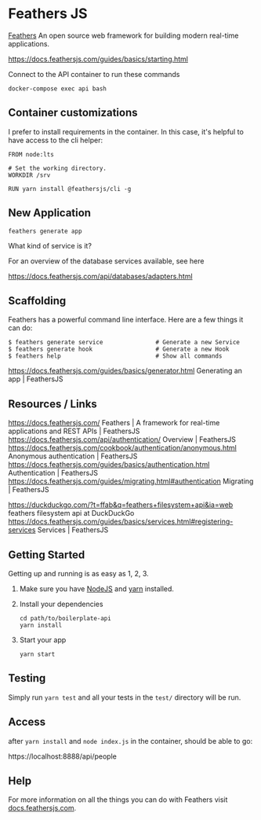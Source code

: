 # Feathers JS

[Feathers](http://feathersjs.com)
An open source web framework for building modern real-time applications.

https://docs.feathersjs.com/guides/basics/starting.html

Connect to the API container to run these commands

    docker-compose exec api bash


## Container customizations

I prefer to install requirements in the container. In this case, it's helpful to have access to the cli helper:


``` api/Dockerfile
FROM node:lts

# Set the working directory.
WORKDIR /srv

RUN yarn install @feathersjs/cli -g
```


## New Application

```
feathers generate app
```
What kind of service is it? 


For an overview of the database services available, see here

https://docs.feathersjs.com/api/databases/adapters.html


## Scaffolding

Feathers has a powerful command line interface. Here are a few things it can do:

```
$ feathers generate service               # Generate a new Service
$ feathers generate hook                  # Generate a new Hook
$ feathers help                           # Show all commands
```

https://docs.feathersjs.com/guides/basics/generator.html
Generating an app | FeathersJS


## Resources / Links

https://docs.feathersjs.com/
Feathers | A framework for real-time applications and REST APIs | FeathersJS
https://docs.feathersjs.com/api/authentication/
Overview | FeathersJS
https://docs.feathersjs.com/cookbook/authentication/anonymous.html
Anonymous authentication | FeathersJS
https://docs.feathersjs.com/guides/basics/authentication.html
Authentication | FeathersJS
https://docs.feathersjs.com/guides/migrating.html#authentication
Migrating | FeathersJS


https://duckduckgo.com/?t=ffab&q=feathers+filesystem+api&ia=web
feathers filesystem api at DuckDuckGo
https://docs.feathersjs.com/guides/basics/services.html#registering-services
Services | FeathersJS



## Getting Started

Getting up and running is as easy as 1, 2, 3.

1. Make sure you have [NodeJS](https://nodejs.org/) and [yarn](https://yarnpkg.com/) installed.
2. Install your dependencies

    ```
    cd path/to/boilerplate-api
    yarn install
    ```

3. Start your app

    ```
    yarn start
    ```


## Testing

Simply run `yarn test` and all your tests in the `test/` directory will be run.


## Access

after `yarn install` and `node index.js` in the container, should be able to go:

https://localhost:8888/api/people


## Help

For more information on all the things you can do with Feathers visit [docs.feathersjs.com](http://docs.feathersjs.com).

